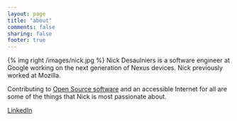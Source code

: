 ```yaml
---
layout: page
title: "about"
comments: false
sharing: false
footer: true
---
```


{% img right /images/nick.jpg %}
Nick Desaulniers is a software engineer at Google working on the next
generation of Nexus devices.  Nick previously worked at Mozilla.

Contributing to
[Open Source software](https://github.com/nickdesaulniers/What-Open-Source-Means-To-Me#nick-desaulniers)
and an accessible Internet for all are some of the things that Nick is most
passionate about.

[LinkedIn](https://www.linkedin.com/pub/nick-desaulniers/34/203/755)

